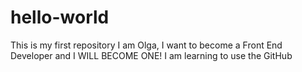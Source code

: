 # hello-world
This is my first repository 
I am Olga, I want to become a Front End Developer and I WILL BECOME ONE!
I am learning to use the GitHub
